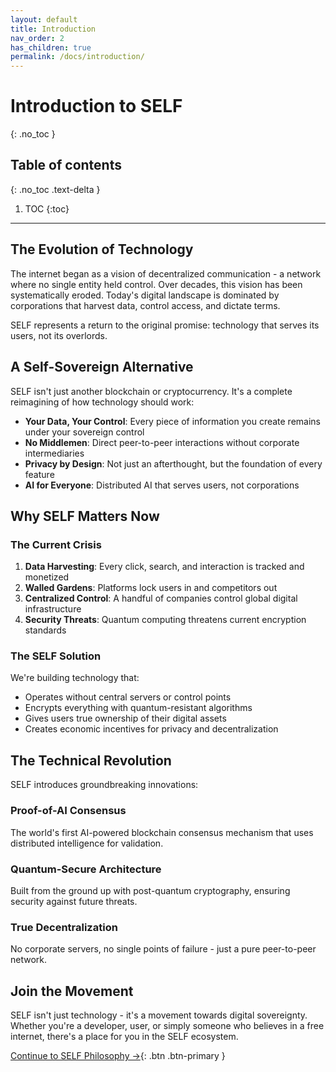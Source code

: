```yaml
---
layout: default
title: Introduction
nav_order: 2
has_children: true
permalink: /docs/introduction/
---
```


# Introduction to SELF
{: .no_toc }

## Table of contents
{: .no_toc .text-delta }

1. TOC
{:toc}

---

## The Evolution of Technology

The internet began as a vision of decentralized communication - a network where no single entity held control. Over decades, this vision has been systematically eroded. Today's digital landscape is dominated by corporations that harvest data, control access, and dictate terms.

SELF represents a return to the original promise: technology that serves its users, not its overlords.

## A Self-Sovereign Alternative

SELF isn't just another blockchain or cryptocurrency. It's a complete reimagining of how technology should work:

- **Your Data, Your Control**: Every piece of information you create remains under your sovereign control
- **No Middlemen**: Direct peer-to-peer interactions without corporate intermediaries
- **Privacy by Design**: Not just an afterthought, but the foundation of every feature
- **AI for Everyone**: Distributed AI that serves users, not corporations

## Why SELF Matters Now

### The Current Crisis

1. **Data Harvesting**: Every click, search, and interaction is tracked and monetized
2. **Walled Gardens**: Platforms lock users in and competitors out
3. **Centralized Control**: A handful of companies control global digital infrastructure
4. **Security Threats**: Quantum computing threatens current encryption standards

### The SELF Solution

We're building technology that:
- Operates without central servers or control points
- Encrypts everything with quantum-resistant algorithms
- Gives users true ownership of their digital assets
- Creates economic incentives for privacy and decentralization

## The Technical Revolution

SELF introduces groundbreaking innovations:

### Proof-of-AI Consensus
The world's first AI-powered blockchain consensus mechanism that uses distributed intelligence for validation.

### Quantum-Secure Architecture
Built from the ground up with post-quantum cryptography, ensuring security against future threats.

### True Decentralization
No corporate servers, no single points of failure - just a pure peer-to-peer network.

## Join the Movement

SELF isn't just technology - it's a movement towards digital sovereignty. Whether you're a developer, user, or simply someone who believes in a free internet, there's a place for you in the SELF ecosystem.

[Continue to SELF Philosophy →](/docs/approach/philosophy/){: .btn .btn-primary }